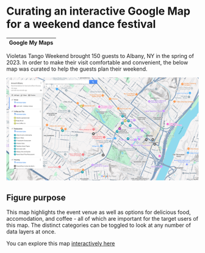 # Curating an interactive Google Map for a weekend dance festival
| Google My Maps | 
| - |

Violetas Tango Weekend brought 150 guests to Albany, NY in the spring of 2023. In order to make their visit comfortable and convenient, the below map was curated to help the guests plan their weekend.

![Around Albany](/assets/AroundAlbany.png)

## Figure purpose
This map highlights the event venue as well as options for delicious food, accomodation, and coffee - all of which are important for the target users of this map. The distinct categories can be toggled to look at any number of data layers at once.

You can explore this map [interactively here](https://www.google.com/maps/d/u/0/edit?mid=1xmjuCl1qbUg7AACU37NwCa5K9WECpJPo&usp=sharing)
